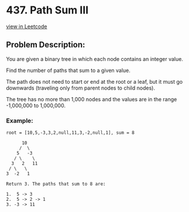 # 437. Path Sum III
[view in Leetcode](https://leetcode.com/problems/path-sum-iii/)

## Problem Description:
You are given a binary tree in which each node contains an integer value.

Find the number of paths that sum to a given value.

The path does not need to start or end at the root or a leaf, but it must go downwards (traveling only from parent nodes to child nodes).

The tree has no more than 1,000 nodes and the values are in the range -1,000,000 to 1,000,000.

### Example:

    root = [10,5,-3,3,2,null,11,3,-2,null,1], sum = 8
    
          10
         /  \
        5   -3
       / \    \
      3   2   11
     / \   \
    3  -2   1
    
    Return 3. The paths that sum to 8 are:
    
    1.  5 -> 3
    2.  5 -> 2 -> 1
    3. -3 -> 11

